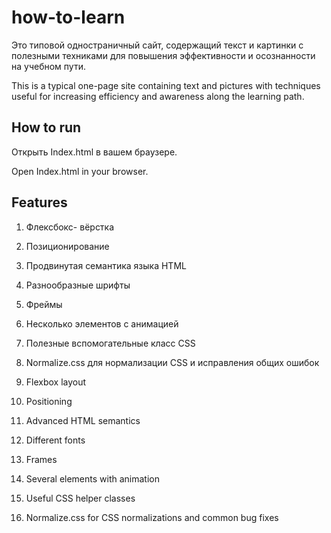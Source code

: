 # how-to-learn 
Это типовой одностраничный сайт, содержащий текст и картинки с полезными техниками для повышения эффективности и осознанности на учебном пути.

This is a typical one-page site containing text and pictures with techniques useful for increasing efficiency and awareness along the learning path.

## How to run 
Открыть Index.html в вашем браузере.

Open Index.html in your browser.

## Features
1. Флексбокс- вёрстка
2. Позиционирование
3. Продвинутая семантика языка HTML
4. Разнообразные шрифты
5. Фреймы
6. Несколько элементов с анимацией
7. Полезные вспомогательные класс CSS
8. Normalize.css для нормализации CSS и исправления общих ошибок

1. Flexbox layout
2. Positioning
3. Advanced HTML semantics
3. Different fonts
4. Frames
5. Several elements with animation
6. Useful CSS helper classes
7. Normalize.css for CSS normalizations and common bug fixes
 
